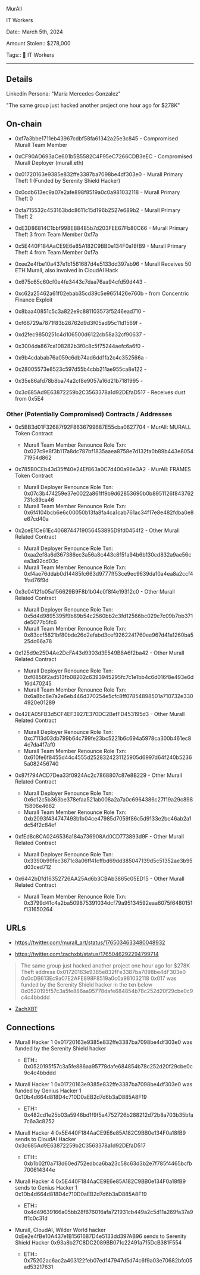 MurAll 

IT Workers

Date:: March 5th, 2024

Amount Stolen:: $278,000

Tags:: 💼 IT Workers

---


## Details

Linkedin Persona: "Maria Mercedes Gonzalez"

"The same group just hacked another project one hour ago for $278K"

## On-chain

- 0xf7a3bbe1711eb43967cdbf58fa61342a25e3c845 - Compromised Murall Team Member
- 0xCF90AD693aCe601b5B5582C4F95eC7266CDB3eEC - Compromised Murall Deployer (murall.eth)

- 0x01720163e9385e832ffe3387ba7098be4df303e0 - Murall Primary Theft 1 (Funded by Serenity Shield Hacker)
- 0x0cdb613ec9a07e2afe898f8519a0c0a981032118 - Murall Primary Theft 0
- 0xfa715532c453163bdc8611c15d196b2527e689b2 - Murall Primary Theft 2
- 0xE3D86814C1bbf998EB8485b7d203FEE67Fb80C66 - Murall Primary Theft 3 from Team Member 0xf7a
- 0x5E440F184AaCE9E6e85A182C9BB0e134F0a18fB9 - Murall Primary Theft 4 from Team Member 0xf7a
- 0xee2e4fbe10a437e1b1561687d4e5133dd397ab96 - Murall Receives 50 ETH Murall, also involved in CloudAI Hack

- 0x675c65c60cf0e4fe3443c7daa76aa94cfd59d443 - 
- 0xc62a25462a61f02ebab35cd39c5e9651426e760b - from Concentric Finance Exploit
- 0x8baa40851c5c3a822e9c881103573f5246ead710 - 
- 0xf66729a7871f83b28762d9d3f05ad95c11d1569f - 
- 0xd2fec9850251c4d106500d6122cb58a32cf90637 - 
- 0x3004da867ca108282b3f0c8c5f75244aefc6a6f0 - 
- 0x9b4cdabab76a059c6db74ad6dd1fa2c4c352566a - 
- 0x28005573e8523c597d55b4cbb211ae955ca8e122 - 
- 0x35e86afd78b8ba74a2cf8e9057a16d21b7181995 - 
- 0x3c685Ad9E63872259b2C3563378a1d92DEfaD517 - Receives dust from 0x5E4


### Other (Potentially Compromised) Contracts / Addresses


- 0x5BB3d01F32687f92F8636799687E55cba0627704 - MurAll: MURALL Token Contract
    - Murall Team Member Renounce Role Txn: 0x027c9e8f3b117a8dc787bf1835aaea8758e7d132fa0b89b443e805471954d862  

- 0x785B0CEb43d35ff40e24Ef863a0C7d400a96e3A2 - MurAll: FRAMES Token Contract
    - Murall Deployer Renounce Role Txn: 0x07c3b474259e37e0022a861ff9b9d62853690b0b8951126f843762731c89ca46
    - Murall Team Member Renounce Role Txn: 0x6f4104bcb6e6c00050b13fa8fa4ca1cab761ac34f17e8e482fdba0e8e67cd40a  

- 0x2ceE1Ce61Ec4068744719056453895D9fd0454f2 - Other Murall Related Contract
    - Murall Deployer Renounce Role Txn: 0xaa2ef8a6d367386ec3a56a8c443c8f51a94b6b130cd832a9ae56cea3a92cd03c
    - Murall Team Member Renounce Role Txn: 0xf4ae76ddab0d14485fc663d9777ff53ce9ec9639da10a4ea8a2ccf41fad76f9d  

- 0x3c04121b05a156629B9F8b1b04c0f8f4e19312c0 - Other Murall Related Contract
    - Murall Deployer Renounce Role Txn: 0x5d4d9895395f9b89b54c2560bb2c3fd12566bc029c7c09b7bb371de5077b5fc6
    - Murall Team Member Renounce Role Txn: 0x83ccf5821bf80bde26d2efabd3cef9262241760ee967d41a1260ba525dc66a78  

 - 0x125d9e25D4Ae2DcFA43d9303d3E549B8A6f2ba42 - Other Murall Related Contract
    - Murall Deployer Renounce Role Txn: 0xf0856f2ad513fb08202c6393945295fc7c1e1bb4c6d016f8e493e6d16d470245
    - Murall Team Member Renounce Role Txn: 0x6a8bc8e7a2e6eb446d370254e5cfc8ff07854898501a710732e3304920e01289  

- 0x42EA05FB3d5CF4EF3927E370DC2BefFD453195d3 - Other Murall Related Contract
    - Murall Deployer Renounce Role Txn: 0xc7113d03db799b64c799fe23bc5221b6c694a5978ca300b461ec84c7da4f7af0
    - Murall Team Member Renounce Role Txn: 0x610fe6f8455d44c4555d2528324231125905d6997d64f240b52365a082456740  

- 0x87f794ACD7Dea33f0924Ac2c7868807c87e8B229 - Other Murall Related Contract
    - Murall Deployer Renounce Role Txn: 0x6c12c5b363be378efaa521ab008a2a7a0c6964386c27f19a29c89815806e4662
    - Murall Team Member Renounce Role Txn: 0xb2093f434747493b1b04ce47985d7059f86c5d9133e2bc46ab2a1dc54f2c84ef  

- 0xfEd8c8CA0246536a184a736908Ad0CD773893d9F - Other Murall Related Contract
    - Murall Deployer Renounce Role Txn: 0x3390b99fec3671c8a06ff41cffbd69dd385047139d5c51352ae3b95d03ced712

- 0x6442bDfd16352726AA25Ad6b3CBAb3865c05ED15 - Other Murall Related Contract
    - Murall Team Member Renounce Role Txn: 0x3799d41c4a2ba509875391034dcf79a95134592eaa6075f6480151f131650264  


## URLs

- https://twitter.com/murall_art/status/1765034633480048932

- https://twitter.com/zachxbt/status/1765046292294799714

> The same group just hacked another project one hour ago for $278K
> Theft address
> 0x01720163e9385e832fFe3387ba7098be4dF303e0
> 0x0cDB613Ec9a07E2AFE898F8519a0c0a981032118
> 0x017 was funded by the Serenity Shield hacker in the txn below
> 0x0520195f57c3a5fe886aa95778dafe684854b78c252d20f29cbe0c9c4c4bbddd
- [ZachXBT](https://t.me/investigations/97)


## Connections

- Murall Hacker 1 0x01720163e9385e832ffe3387ba7098be4df303e0 was funded by the Serenity Shield hacker
    - ETH:: 0x0520195f57c3a5fe886aa95778dafe684854b78c252d20f29cbe0c9c4c4bbddd

- Murall Hacker 1 0x01720163e9385e832ffe3387ba7098be4df303e0 was funded by Genius Hacker 1 0x1Db4d664d818D4c710D0aEB2d7d6b3aD885A8F19
    - ETH:: 0x482cd1e25b03a5946bd1f9f5a4752726b288212d72b8a703b35bfa7c6a3c8252

- Murall Hacker 4 0x5E440F184AaCE9E6e85A182C9BB0e134F0a18fB9 sends to CloudAI Hacker 0x3c685Ad9E63872259b2C3563378a1d92DEfaD517
    - ETH:: 0xb1b02f0a713d60ed752edbca6ba23c58c63d3b2e7f785f4465bcfb700614344e

- Murall Hacker 4 0x5E440F184AaCE9E6e85A182C9BB0e134F0a18fB9 sends to Genius Hacker 1 0x1Db4d664d818D4c710D0aEB2d7d6b3aD885A8F19
    - ETH:: 0x4d49639166a05bb28f876016afa721931cb449a2c5d11a269fa37a9ff1c0c31d

- Murall, CloudAI, Wilder World hacker 0xEe2e4fBe10A437e1B1561687D4e5133dd397AB96 sends to Serenity Shield Hacker 0x93a8b27C8DC2089BB071c22491a715DcB381F554
    - ETH:: 0x75202ac6ac2a403122feb07ed147947d5d74c6f9a03e70682bfc05ad53217631
